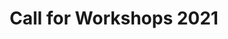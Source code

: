 ---
type: pages
title: "Call for Workshops 2021"
permalink: /2021/cfw
layout: single
classes: wide
author_profile: false
---